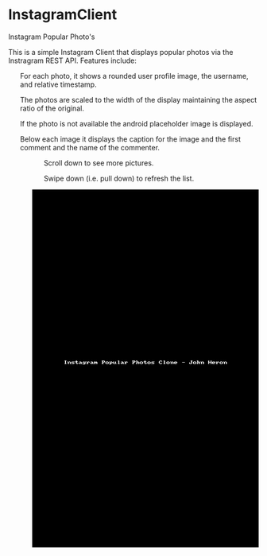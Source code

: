 # InstagramClient
Instagram Popular Photo's

This is a simple Instagram Client that displays popular photos via the Instragram REST API. Features include:

<ul>For each photo, it shows a rounded user profile image, the username, and relative timestamp.</ul>
<ul>The photos are scaled to the width of the display maintaining the aspect ratio of the original.</ul> 
<ul>If the photo is not available the android placeholder image is displayed.</ul>
<ul>Below each image it displays the caption for the image and the first comment and the name of the commenter.<ul>
<ul>Scroll down to see more pictures. </ul>
<ul>Swipe down (i.e. pull down) to refresh the list.</ul>

![MyImage](https://github.com/jheron/InstagramClient/blob/master/PopularPhotos.gif)
